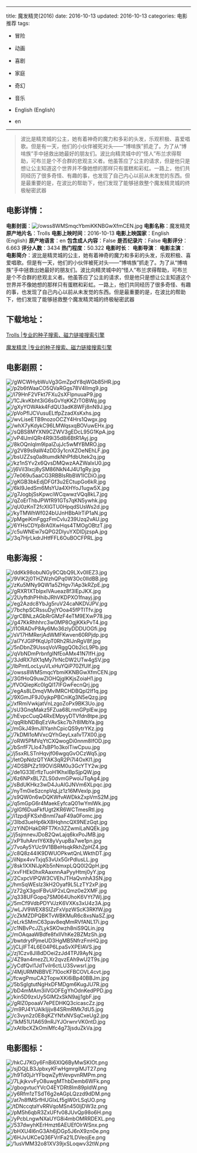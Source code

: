 
---
title: 魔发精灵(2016)
date: 2016-10-13
updated: 2016-10-13
categories: 电影推荐
tags:
- 冒险
- 动画
- 喜剧
- 家庭
- 奇幻
- 音乐

- English (English)
- en
---


> 波比是精灵城的公主，她有着神奇的魔力和多彩的头发，乐观积极、喜爱唱歌。但是有一天，他们的小伙伴被死对头——“博啃族”抓走了。为了从“博啃族”手中拯救出她最好的朋友们。波比向精灵城中的“怪人”布兰求得帮助，可布兰是个不合群的悲观主义者。他虽答应了公主的请求，但是他只是想让公主知道这个世界并不像她想的那样只有蛋糕和彩虹。一路上，他们共同经历了很多奇怪、有趣的事，也发现了自己内心以前从未发觉的东西。但是最重要的是，在波比的帮助下，他们发现了能够拯救整个魔发精灵城的终极秘密武器

## **电影详情**：

**电影封面**：<img src="https://image.tmdb.org/t/p/w200/owss8WMSmqcYbmiKKNBGwXfmCEN.jpg" alt="/owss8WMSmqcYbmiKKNBGwXfmCEN.jpg" title="/owss8WMSmqcYbmiKKNBGwXfmCEN.jpg">
**电影名称**：魔发精灵
**原产地片名**：Trolls
**电影上映时间**：2016-10-13
**电影上映国家**：English (English)
**原产地语言**：en
**包含成人内容**：False
**是否纪录片**：False
**电影评分**：6.663
**评分人数**：3434
**热门程度**：50.322
**电影时长**：
**电影导演**：
**电影主演**：
**电影简介**：波比是精灵城的公主，她有着神奇的魔力和多彩的头发，乐观积极、喜爱唱歌。但是有一天，他们的小伙伴被死对头——“博啃族”抓走了。为了从“博啃族”手中拯救出她最好的朋友们。波比向精灵城中的“怪人”布兰求得帮助，可布兰是个不合群的悲观主义者。他虽答应了公主的请求，但是他只是想让公主知道这个世界并不像她想的那样只有蛋糕和彩虹。一路上，他们共同经历了很多奇怪、有趣的事，也发现了自己内心以前从未发觉的东西。但是最重要的是，在波比的帮助下，他们发现了能够拯救整个魔发精灵城的终极秘密武器

## **下载地址**：
[Trolls |专业的种子搜索、磁力链接搜索引擎](https://movie.amd794.com:2083/?search=Trolls&ordering=&mode=match_phrase&page_size=10&page=1)

[魔发精灵 |专业的种子搜索、磁力链接搜索引擎](https://movie.amd794.com:2083/?search=%E9%AD%94%E5%8F%91%E7%B2%BE%E7%81%B5&ordering=&mode=match_phrase&page_size=10&page=1)
 

## **电影剧照**：
<img src="https://image.tmdb.org/t/p/original/gWCWHybWuVg3GmZpdY8qWGb85HR.jpg" alt="/gWCWHybWuVg3GmZpdY8qWGb85HR.jpg" title="/gWCWHybWuVg3GmZpdY8qWGb85HR.jpg"><img src="https://image.tmdb.org/t/p/original/p2b6tWaaCO5QVaRGgs78V4IImg9.jpg" alt="/p2b6tWaaCO5QVaRGgs78V4IImg9.jpg" title="/p2b6tWaaCO5QVaRGgs78V4IImg9.jpg"><img src="https://image.tmdb.org/t/p/original/l79HnF2VFkt7FXu2sXFlpnuuaP9.jpg" alt="/l79HnF2VFkt7FXu2sXFlpnuuaP9.jpg" title="/l79HnF2VFkt7FXu2sXFlpnuuaP9.jpg"><img src="https://image.tmdb.org/t/p/original/1CJkvKbht3iG6sGvYqKKZrTOBWq.jpg" alt="/1CJkvKbht3iG6sGvYqKKZrTOBWq.jpg" title="/1CJkvKbht3iG6sGvYqKKZrTOBWq.jpg"><img src="https://image.tmdb.org/t/p/original/gXyYOWAkk4FdQU3adK8WFj8nN9J.jpg" alt="/gXyYOWAkk4FdQU3adK8WFj8nN9J.jpg" title="/gXyYOWAkk4FdQU3adK8WFj8nN9J.jpg"><img src="https://image.tmdb.org/t/p/original/pVoPfIJCVusuELtfpZzadXsKxhs.jpg" alt="/pVoPfIJCVusuELtfpZzadXsKxhs.jpg" title="/pVoPfIJCVusuELtfpZzadXsKxhs.jpg"><img src="https://image.tmdb.org/t/p/original/wvLiseETB9nozoOCZY4Hrs1Qwgx.jpg" alt="/wvLiseETB9nozoOCZY4Hrs1Qwgx.jpg" title="/wvLiseETB9nozoOCZY4Hrs1Qwgx.jpg"><img src="https://image.tmdb.org/t/p/original/whX7yKdykC96LMWqsxqBOVuwEHx.jpg" alt="/whX7yKdykC96LMWqsxqBOVuwEHx.jpg" title="/whX7yKdykC96LMWqsxqBOVuwEHx.jpg"><img src="https://image.tmdb.org/t/p/original/sQBS8MYXN9CZWV3gEDcL95G1KpA.jpg" alt="/sQBS8MYXN9CZWV3gEDcL95G1KpA.jpg" title="/sQBS8MYXN9CZWV3gEDcL95G1KpA.jpg"><img src="https://image.tmdb.org/t/p/original/vP4lJmIQRr4R9i35d8i6BtR1Ayj.jpg" alt="/vP4lJmIQRr4R9i35d8i6BtR1Ayj.jpg" title="/vP4lJmIQRr4R9i35d8i6BtR1Ayj.jpg"><img src="https://image.tmdb.org/t/p/original/8kOQnlqlm9IpaIZujJc5wMYBMRO.jpg" alt="/8kOQnlqlm9IpaIZujJc5wMYBMRO.jpg" title="/8kOQnlqlm9IpaIZujJc5wMYBMRO.jpg"><img src="https://image.tmdb.org/t/p/original/g2V89s9aW4zDD3y1cnXZOeNEhLF.jpg" alt="/g2V89s9aW4zDD3y1cnXZOeNEhLF.jpg" title="/g2V89s9aW4zDD3y1cnXZOeNEhLF.jpg"><img src="https://image.tmdb.org/t/p/original/bsUZZsq0a8tumdkNhPfdbUtek2q.jpg" alt="/bsUZZsq0a8tumdkNhPfdbUtek2q.jpg" title="/bsUZZsq0a8tumdkNhPfdbUtek2q.jpg"><img src="https://image.tmdb.org/t/p/original/kz1nSYv2x6QvsDMQwzAAZWaIxU0.jpg" alt="/kz1nSYv2x6QvsDMQwzAAZWaIxU0.jpg" title="/kz1nSYv2x6QvsDMQwzAAZWaIxU0.jpg"><img src="https://image.tmdb.org/t/p/original/j6ViI3lxcj8ySM86NkN4J4U1gRy.jpg" alt="/j6ViI3lxcj8ySM86NkN4J4U1gRy.jpg" title="/j6ViI3lxcj8ySM86NkN4J4U1gRy.jpg"><img src="https://image.tmdb.org/t/p/original/7e069u5aaCG3RBBIsRbBW1ICDiO.jpg" alt="/7e069u5aaCG3RBBIsRbBW1ICDiO.jpg" title="/7e069u5aaCG3RBBIsRbBW1ICDiO.jpg"><img src="https://image.tmdb.org/t/p/original/gKGB3bkEdjDFGf3u2ECtupGo6kR.jpg" alt="/gKGB3bkEdjDFGf3u2ECtupGo6kR.jpg" title="/gKGB3bkEdjDFGf3u2ECtupGo6kR.jpg"><img src="https://image.tmdb.org/t/p/original/6kI9JedSm6MsYUa4XHYoJ1ugw5X.jpg" alt="/6kI9JedSm6MsYUa4XHYoJ1ugw5X.jpg" title="/6kI9JedSm6MsYUa4XHYoJ1ugw5X.jpg"><img src="https://image.tmdb.org/t/p/original/g7JogbjSsKpwciWCqwwzVQq8kL7.jpg" alt="/g7JogbjSsKpwciWCqwwzVQq8kL7.jpg" title="/g7JogbjSsKpwciWCqwwzVQq8kL7.jpg"><img src="https://image.tmdb.org/t/p/original/qZoErThbJPWfR91GTs7qKN5ywhk.jpg" alt="/qZoErThbJPWfR91GTs7qKN5ywhk.jpg" title="/qZoErThbJPWfR91GTs7qKN5ywhk.jpg"><img src="https://image.tmdb.org/t/p/original/qU0zKnT2fcXIGTU0HpqdSUsWs2d.jpg" alt="/qU0zKnT2fcXIGTU0HpqdSUsWs2d.jpg" title="/qU0zKnT2fcXIGTU0HpqdSUsWs2d.jpg"><img src="https://image.tmdb.org/t/p/original/kyTMWhWf024bUJnHBbAIrTiP1aN.jpg" alt="/kyTMWhWf024bUJnHBbAIrTiP1aN.jpg" title="/kyTMWhWf024bUJnHBbAIrTiP1aN.jpg"><img src="https://image.tmdb.org/t/p/original/pMgeiKmFggzFmCvlu239Uzq2vAU.jpg" alt="/pMgeiKmFggzFmCvlu239Uzq2vAU.jpg" title="/pMgeiKmFggzFmCvlu239Uzq2vAU.jpg"><img src="https://image.tmdb.org/t/p/original/6YHsCDYp8rA0XwHqs4TMOgOBtzT.jpg" alt="/6YHsCDYp8rA0XwHqs4TMOgOBtzT.jpg" title="/6YHsCDYp8rA0XwHqs4TMOgOBtzT.jpg"><img src="https://image.tmdb.org/t/p/original/c5uWNEw7sQPG2DlyuYXDIDjzspA.jpg" alt="/c5uWNEw7sQPG2DlyuYXDIDjzspA.jpg" title="/c5uWNEw7sQPG2DlyuYXDIDjzspA.jpg"><img src="https://image.tmdb.org/t/p/original/3q7HjrLkdrJHtfFFL6OuBOCFPRL.jpg" alt="/3q7HjrLkdrJHtfFFL6OuBOCFPRL.jpg" title="/3q7HjrLkdrJHtfFFL6OuBOCFPRL.jpg">

## **电影海报**：
<img src="https://image.tmdb.org/t/p/original/ddKk98obuNGy9CQbQ9LXv0llEZ3.jpg" alt="/ddKk98obuNGy9CQbQ9LXv0llEZ3.jpg" title="/ddKk98obuNGy9CQbQ9LXv0llEZ3.jpg"><img src="https://image.tmdb.org/t/p/original/9VlK2j0THZWzhQPq0W3Oc0IIdBB.jpg" alt="/9VlK2j0THZWzhQPq0W3Oc0IIdBB.jpg" title="/9VlK2j0THZWzhQPq0W3Oc0IIdBB.jpg"><img src="https://image.tmdb.org/t/p/original/zKu5MNy9QW1a5ZHgv7iAp3kRZpE.jpg" alt="/zKu5MNy9QW1a5ZHgv7iAp3kRZpE.jpg" title="/zKu5MNy9QW1a5ZHgv7iAp3kRZpE.jpg"><img src="https://image.tmdb.org/t/p/original/gRXR1XTbIpxIVAueaz8f3IEpJKX.jpg" alt="/gRXR1XTbIpxIVAueaz8f3IEpJKX.jpg" title="/gRXR1XTbIpxIVAueaz8f3IEpJKX.jpg"><img src="https://image.tmdb.org/t/p/original/2UyftdhPHhibJRhVKDPXO1fnayj.jpg" alt="/2UyftdhPHhibJRhVKDPXO1fnayj.jpg" title="/2UyftdhPHhibJRhVKDPXO1fnayj.jpg"><img src="https://image.tmdb.org/t/p/original/eg2Azdc8YbJg5ruV24caNKDVJPV.jpg" alt="/eg2Azdc8YbJg5ruV24caNKDVJPV.jpg" title="/eg2Azdc8YbJg5ruV24caNKDVJPV.jpg"><img src="https://image.tmdb.org/t/p/original/7bchpSCRssuDyjYOoa45fPTITfv.jpg" alt="/7bchpSCRssuDyjYOoa45fPTITfv.jpg" title="/7bchpSCRssuDyjYOoa45fPTITfv.jpg"><img src="https://image.tmdb.org/t/p/original/grCBNLzAGbRrGMzF4eTM9EXwP78.jpg" alt="/grCBNLzAGbRrGMzF4eTM9EXwP78.jpg" title="/grCBNLzAGbRrGMzF4eTM9EXwP78.jpg"><img src="https://image.tmdb.org/t/p/original/g47KkRhhhrc3w0MP8OgjKKkPvT4.jpg" alt="/g47KkRhhhrc3w0MP8OgjKKkPvT4.jpg" title="/g47KkRhhhrc3w0MP8OgjKKkPvT4.jpg"><img src="https://image.tmdb.org/t/p/original/l1ORADvP8Ay6Mo36zIyDDDUOGfi.jpg" alt="/l1ORADvP8Ay6Mo36zIyDDDUOGfi.jpg" title="/l1ORADvP8Ay6Mo36zIyDDDUOGfi.jpg"><img src="https://image.tmdb.org/t/p/original/sV17HMRerjAdWMFKwven60RPjdp.jpg" alt="/sV17HMRerjAdWMFKwven60RPjdp.jpg" title="/sV17HMRerjAdWMFKwven60RPjdp.jpg"><img src="https://image.tmdb.org/t/p/original/al7YJGIPfKqUpT0Rh2RIJnRgV8f.jpg" alt="/al7YJGIPfKqUpT0Rh2RIJnRgV8f.jpg" title="/al7YJGIPfKqUpT0Rh2RIJnRgV8f.jpg"><img src="https://image.tmdb.org/t/p/original/5nDbnZ9UssqVoVRggQOb2icL9Pb.jpg" alt="/5nDbnZ9UssqVoVRggQOb2icL9Pb.jpg" title="/5nDbnZ9UssqVoVRggQOb2icL9Pb.jpg"><img src="https://image.tmdb.org/t/p/original/qVbNDmPrbnfgINfEoAMx41N7IfH.jpg" alt="/qVbNDmPrbnfgINfEoAMx41N7IfH.jpg" title="/qVbNDmPrbnfgINfEoAMx41N7IfH.jpg"><img src="https://image.tmdb.org/t/p/original/3JdRX7dX1qMy7IrNcDW2UTw4gSV.jpg" alt="/3JdRX7dX1qMy7IrNcDW2UTw4gSV.jpg" title="/3JdRX7dX1qMy7IrNcDW2UTw4gSV.jpg"><img src="https://image.tmdb.org/t/p/original/lbPmtLocLyuVLxHuYQiP70ZfUIf.jpg" alt="/lbPmtLocLyuVLxHuYQiP70ZfUIf.jpg" title="/lbPmtLocLyuVLxHuYQiP70ZfUIf.jpg"><img src="https://image.tmdb.org/t/p/original/owss8WMSmqcYbmiKKNBGwXfmCEN.jpg" alt="/owss8WMSmqcYbmiKKNBGwXfmCEN.jpg" title="/owss8WMSmqcYbmiKKNBGwXfmCEN.jpg"><img src="https://image.tmdb.org/t/p/original/3GfHoQ9uwZIOHQjglKKjsZoiaH1.jpg" alt="/3GfHoQ9uwZIOHQjglKKjsZoiaH1.jpg" title="/3GfHoQ9uwZIOHQjglKKjsZoiaH1.jpg"><img src="https://image.tmdb.org/t/p/original/fVOQiepKc0lgQl17IFGwFecnQrj.jpg" alt="/fVOQiepKc0lgQl17IFGwFecnQrj.jpg" title="/fVOQiepKc0lgQl17IFGwFecnQrj.jpg"><img src="https://image.tmdb.org/t/p/original/egAs8LDmqVMvlMRCHDBQpl2If1q.jpg" alt="/egAs8LDmqVMvlMRCHDBQpl2If1q.jpg" title="/egAs8LDmqVMvlMRCHDBQpl2If1q.jpg"><img src="https://image.tmdb.org/t/p/original/9XGmJF9J0yjkpPBCniKg3N5eQzg.jpg" alt="/9XGmJF9J0yjkpPBCniKg3N5eQzg.jpg" title="/9XGmJF9J0yjkpPBCniKg3N5eQzg.jpg"><img src="https://image.tmdb.org/t/p/original/xfRmiVwkjatVnLzgoZoPx9BK3Uo.jpg" alt="/xfRmiVwkjatVnLzgoZoPx9BK3Uo.jpg" title="/xfRmiVwkjatVnLzgoZoPx9BK3Uo.jpg"><img src="https://image.tmdb.org/t/p/original/sU3GnqMakz5FZua68LrnnGPplEw.jpg" alt="/sU3GnqMakz5FZua68LrnnGPplEw.jpg" title="/sU3GnqMakz5FZua68LrnnGPplEw.jpg"><img src="https://image.tmdb.org/t/p/original/hEvpcCuqQ4RxEMpyyDTVfdn8tpe.jpg" alt="/hEvpcCuqQ4RxEMpyyDTVfdn8tpe.jpg" title="/hEvpcCuqQ4RxEMpyyDTVfdn8tpe.jpg"><img src="https://image.tmdb.org/t/p/original/qqRIbNDBqEzVAvSkc7b7r8lMbYa.jpg" alt="/qqRIbNDBqEzVAvSkc7b7r8lMbYa.jpg" title="/qqRIbNDBqEzVAvSkc7b7r8lMbYa.jpg"><img src="https://image.tmdb.org/t/p/original/mGkJ49mJlIYanhCpicQS9ytrYKz.jpg" alt="/mGkJ49mJlIYanhCpicQS9ytrYKz.jpg" title="/mGkJ49mJlIYanhCpicQS9ytrYKz.jpg"><img src="https://image.tmdb.org/t/p/original/7kDMI1oMVxcQYhGeyLxa1vT7X00.jpg" alt="/7kDMI1oMVxcQYhGeyLxa1vT7X00.jpg" title="/7kDMI1oMVxcQYhGeyLxa1vT7X00.jpg"><img src="https://image.tmdb.org/t/p/original/oRW5PMVqYtCXQwogDi0nnm8IfOD.jpg" alt="/oRW5PMVqYtCXQwogDi0nnm8IfOD.jpg" title="/oRW5PMVqYtCXQwogDi0nnm8IfOD.jpg"><img src="https://image.tmdb.org/t/p/original/bSnfF7Llo47sBP1o3kolTiwCpuu.jpg" alt="/bSnfF7Llo47sBP1o3kolTiwCpuu.jpg" title="/bSnfF7Llo47sBP1o3kolTiwCpuu.jpg"><img src="https://image.tmdb.org/t/p/original/j5sxRLSTnHqvjf06wgqGvOCzWq5.jpg" alt="/j5sxRLSTnHqvjf06wgqGvOCzWq5.jpg" title="/j5sxRLSTnHqvjf06wgqGvOCzWq5.jpg"><img src="https://image.tmdb.org/t/p/original/letOpNdzQTYAK3qR2Pi7l4OxKl1.jpg" alt="/letOpNdzQTYAK3qR2Pi7l4OxKl1.jpg" title="/letOpNdzQTYAK3qR2Pi7l4OxKl1.jpg"><img src="https://image.tmdb.org/t/p/original/4DSBPtZz1I9OViSRM0u3GcYTY2w.jpg" alt="/4DSBPtZz1I9OViSRM0u3GcYTY2w.jpg" title="/4DSBPtZz1I9OViSRM0u3GcYTY2w.jpg"><img src="https://image.tmdb.org/t/p/original/de1G33ErfIzTuoH1KhxIBpSjpQW.jpg" alt="/de1G33ErfIzTuoH1KhxIBpSjpQW.jpg" title="/de1G33ErfIzTuoH1KhxIBpSjpQW.jpg"><img src="https://image.tmdb.org/t/p/original/6z6NPxBL7ZLS0dvmGPwoiJTqAg4.jpg" alt="/6z6NPxBL7ZLS0dvmGPwoiJTqAg4.jpg" title="/6z6NPxBL7ZLS0dvmGPwoiJTqAg4.jpg"><img src="https://image.tmdb.org/t/p/original/sBdUKHkz3wD4JuAlGJNVm6XLpqc.jpg" alt="/sBdUKHkz3wD4JuAlGJNVm6XLpqc.jpg" title="/sBdUKHkz3wD4JuAlGJNVm6XLpqc.jpg"><img src="https://image.tmdb.org/t/p/original/nyTm0ieSzcnpVqLjz1z16MVexlp.jpg" alt="/nyTm0ieSzcnpVqLjz1z16MVexlp.jpg" title="/nyTm0ieSzcnpVqLjz1z16MVexlp.jpg"><img src="https://image.tmdb.org/t/p/original/s9QW0n6wDQKWfvAWDkkZxpVmS2M.jpg" alt="/s9QW0n6wDQKWfvAWDkkZxpVmS2M.jpg" title="/s9QW0n6wDQKWfvAWDkkZxpVmS2M.jpg"><img src="https://image.tmdb.org/t/p/original/q5mGpG6r4MaekEyfcaQ01wYmlWk.jpg" alt="/q5mGpG6r4MaekEyfcaQ01wYmlWk.jpg" title="/q5mGpG6r4MaekEyfcaQ01wYmlWk.jpg"><img src="https://image.tmdb.org/t/p/original/glGf6DuaFkfUgt2KR6WCTmesRtI.jpg" alt="/glGf6DuaFkfUgt2KR6WCTmesRtI.jpg" title="/glGf6DuaFkfUgt2KR6WCTmesRtI.jpg"><img src="https://image.tmdb.org/t/p/original/i1zpdjFKSxhBnml7aaF49a0Fomc.jpg" alt="/i1zpdjFKSxhBnml7aaF49a0Fomc.jpg" title="/i1zpdjFKSxhBnml7aaF49a0Fomc.jpg"><img src="https://image.tmdb.org/t/p/original/3Ibd3ueHp6kX8HqhncQX9NEzGqt.jpg" alt="/3Ibd3ueHp6kX8HqhncQX9NEzGqt.jpg" title="/3Ibd3ueHp6kX8HqhncQX9NEzGqt.jpg"><img src="https://image.tmdb.org/t/p/original/zYiNDHakDRFT7Kn3ZZwmiLaNQEk.jpg" alt="/zYiNDHakDRFT7Kn3ZZwmiLaNQEk.jpg" title="/zYiNDHakDRFT7Kn3ZZwmiLaNQEk.jpg"><img src="https://image.tmdb.org/t/p/original/j5sjmnevJDoB2QwLajq6kxPoJMB.jpg" alt="/j5sjmnevJDoB2QwLajq6kxPoJMB.jpg" title="/j5sjmnevJDoB2QwLajq6kxPoJMB.jpg"><img src="https://image.tmdb.org/t/p/original/xP1luhAnrIY6X8yVyupBa7we1pn.jpg" alt="/xP1luhAnrIY6X8yVyupBa7we1pn.jpg" title="/xP1luhAnrIY6X8yVyupBa7we1pn.jpg"><img src="https://image.tmdb.org/t/p/original/7voAy5YUc9V1BBeHsqkRkhZpHZ4.jpg" alt="/7voAy5YUc9V1BBeHsqkRkhZpHZ4.jpg" title="/7voAy5YUc9V1BBeHsqkRkhZpHZ4.jpg"><img src="https://image.tmdb.org/t/p/original/c8Q8z44IK9DWUOPkwtQnLWkthDT.jpg" alt="/c8Q8z44IK9DWUOPkwtQnLWkthDT.jpg" title="/c8Q8z44IK9DWUOPkwtQnLWkthDT.jpg"><img src="https://image.tmdb.org/t/p/original/iINpx4vvTxjq53vUx5GrPdlusLL.jpg" alt="/iINpx4vvTxjq53vUx5GrPdlusLL.jpg" title="/iINpx4vvTxjq53vUx5GrPdlusLL.jpg"><img src="https://image.tmdb.org/t/p/original/8sk1XXNIJpKb5nNmxpLQQ0l2QpH.jpg" alt="/8sk1XXNIJpKb5nNmxpLQQ0l2QpH.jpg" title="/8sk1XXNIJpKb5nNmxpLQQ0l2QpH.jpg"><img src="https://image.tmdb.org/t/p/original/xvFHEk0hxRAaxnnAaPyyHtmj0yY.jpg" alt="/xvFHEk0hxRAaxnnAaPyyHtmj0yY.jpg" title="/xvFHEk0hxRAaxnnAaPyyHtmj0yY.jpg"><img src="https://image.tmdb.org/t/p/original/2CxpcVlPQW3CVEhJTHaQvnhA3SN.jpg" alt="/2CxpcVlPQW3CVEhJTHaQvnhA3SN.jpg" title="/2CxpcVlPQW3CVEhJTHaQvnhA3SN.jpg"><img src="https://image.tmdb.org/t/p/original/hmSqWEsIz3kH2Oyaf9L5LzTY2xP.jpg" alt="/hmSqWEsIz3kH2Oyaf9L5LzTY2xP.jpg" title="/hmSqWEsIz3kH2Oyaf9L5LzTY2xP.jpg"><img src="https://image.tmdb.org/t/p/original/z72gX3golFBvUiP2xLQmz0e2XMF.jpg" alt="/z72gX3golFBvUiP2xLQmz0e2XMF.jpg" title="/z72gX3golFBvUiP2xLQmz0e2XMF.jpg"><img src="https://image.tmdb.org/t/p/original/q338UFGopq7SM064UhoK6VYt7Wj.jpg" alt="/q338UFGopq7SM064UhoK6VYt7Wj.jpg" title="/q338UFGopq7SM064UhoK6VYt7Wj.jpg"><img src="https://image.tmdb.org/t/p/original/5mCf9VdbPDYVJzK6VXKs3xU4z3A.jpg" alt="/5mCf9VdbPDYVJzK6VXKs3xU4z3A.jpg" title="/5mCf9VdbPDYVJzK6VXKs3xU4z3A.jpg"><img src="https://image.tmdb.org/t/p/original/wLJV9WEX8SIZzFxVpzWScK3RKfW.jpg" alt="/wLJV9WEX8SIZzFxVpzWScK3RKfW.jpg" title="/wLJV9WEX8SIZzFxVpzWScK3RKfW.jpg"><img src="https://image.tmdb.org/t/p/original/cZkMZDPQBKTvWBKMuR6c8xsNaSZ.jpg" alt="/cZkMZDPQBKTvWBKMuR6c8xsNaSZ.jpg" title="/cZkMZDPQBKTvWBKMuR6c8xsNaSZ.jpg"><img src="https://image.tmdb.org/t/p/original/eLrkSMmC63pav8eqMmRVfANL17i.jpg" alt="/eLrkSMmC63pav8eqMmRVfANL17i.jpg" title="/eLrkSMmC63pav8eqMmRVfANL17i.jpg"><img src="https://image.tmdb.org/t/p/original/c1NBvPcJZLykSKOwzh8niS9QLin.jpg" alt="/c1NBvPcJZLykSKOwzh8niS9QLin.jpg" title="/c1NBvPcJZLykSKOwzh8niS9QLin.jpg"><img src="https://image.tmdb.org/t/p/original/mOAqaaWBdfe8fxllVhKe2BZMzSh.jpg" alt="/mOAqaaWBdfe8fxllVhKe2BZMzSh.jpg" title="/mOAqaaWBdfe8fxllVhKe2BZMzSh.jpg"><img src="https://image.tmdb.org/t/p/original/bwtdrytPjmeUD3HgMB5NfrzFmHQ.jpg" alt="/bwtdrytPjmeUD3HgMB5NfrzFmHQ.jpg" title="/bwtdrytPjmeUD3HgMB5NfrzFmHQ.jpg"><img src="https://image.tmdb.org/t/p/original/jCLjlFT4L6E04P6LpaSvXPElAVS.jpg" alt="/jCLjlFT4L6E04P6LpaSvXPElAVS.jpg" title="/jCLjlFT4L6E04P6LpaSvXPElAVS.jpg"><img src="https://image.tmdb.org/t/p/original/zj1Czv8Jl8dDOei2zJd4TPJ9AyN.jpg" alt="/zj1Czv8Jl8dDOei2zJd4TPJ9AyN.jpg" title="/zj1Czv8Jl8dDOei2zJd4TPJ9AyN.jpg"><img src="https://image.tmdb.org/t/p/original/4Z9an4mezZLXr2qvzEAh9wU2T9s.jpg" alt="/4Z9an4mezZLXr2qvzEAh9wU2T9s.jpg" title="/4Z9an4mezZLXr2qvzEAh9wU2T9s.jpg"><img src="https://image.tmdb.org/t/p/original/yCdfQvI1JdTvilr6ctLU3SvwsrI.jpg" alt="/yCdfQvI1JdTvilr6ctLU3SvwsrI.jpg" title="/yCdfQvI1JdTvilr6ctLU3SvwsrI.jpg"><img src="https://image.tmdb.org/t/p/original/4MjURMNBBVE710ocKFBCOVL4cvt.jpg" alt="/4MjURMNBBVE710ocKFBCOVL4cvt.jpg" title="/4MjURMNBBVE710ocKFBCOVL4cvt.jpg"><img src="https://image.tmdb.org/t/p/original/fcwgPmuCA2TopwXKi6iBp40BBJm.jpg" alt="/fcwgPmuCA2TopwXKi6iBp40BBJm.jpg" title="/fcwgPmuCA2TopwXKi6iBp40BBJm.jpg"><img src="https://image.tmdb.org/t/p/original/5bSgIgtutNgHxDFMDgm6KugJU7R.jpg" alt="/5bSgIgtutNgHxDFMDgm6KugJU7R.jpg" title="/5bSgIgtutNgHxDFMDgm6KugJU7R.jpg"><img src="https://image.tmdb.org/t/p/original/bD4mMAm3ilVGOFEgYhOdnKedPPD.jpg" alt="/bD4mMAm3ilVGOFEgYhOdnKedPPD.jpg" title="/bD4mMAm3ilVGOFEgYhOdnKedPPD.jpg"><img src="https://image.tmdb.org/t/p/original/kin5D9zxUy5GlM2xSkN9ajj1gbF.jpg" alt="/kin5D9zxUy5GlM2xSkN9ajj1gbF.jpg" title="/kin5D9zxUy5GlM2xSkN9ajj1gbF.jpg"><img src="https://image.tmdb.org/t/p/original/gRlZ0poaaV7ePEDHKQ3cicascZz.jpg" alt="/gRlZ0poaaV7ePEDHKQ3cicascZz.jpg" title="/gRlZ0poaaV7ePEDHKQ3cicascZz.jpg"><img src="https://image.tmdb.org/t/p/original/m9PJ4YUAlkIjijv84SRmRMk7dU5.jpg" alt="/m9PJ4YUAlkIjijv84SRmRMk7dU5.jpg" title="/m9PJ4YUAlkIjijv84SRmRMk7dU5.jpg"><img src="https://image.tmdb.org/t/p/original/c3vyn2z0E8qKZYNfxNVSqCxeUg2.jpg" alt="/c3vyn2z0E8qKZYNfxNVSqCxeUg2.jpg" title="/c3vyn2z0E8qKZYNfxNVSqCxeUg2.jpg"><img src="https://image.tmdb.org/t/p/original/1kM51U1A659nRJYJOrwnrVK0ntD.jpg" alt="/1kM51U1A659nRJYJOrwnrVK0ntD.jpg" title="/1kM51U1A659nRJYJOrwnrVK0ntD.jpg"><img src="https://image.tmdb.org/t/p/original/xAtIbcXZkOmiMfc4g73jsduZkVa.jpg" alt="/xAtIbcXZkOmiMfc4g73jsduZkVa.jpg" title="/xAtIbcXZkOmiMfc4g73jsduZkVa.jpg">

## **电影图标**：
<img src="https://image.tmdb.org/t/p/original/hkCJ7KGy6FnBi6XIQ6ByMwSKIOt.png" alt="/hkCJ7KGy6FnBi6XIQ6ByMwSKIOt.png" title="/hkCJ7KGy6FnBi6XIQ6ByMwSKIOt.png"><img src="https://image.tmdb.org/t/p/original/sjDQjLB3JpbxyKFwHgmrgiMJT27.png" alt="/sjDQjLB3JpbxyKFwHgmrgiMJT27.png" title="/sjDQjLB3JpbxyKFwHgmrgiMJT27.png"><img src="https://image.tmdb.org/t/p/original/h9Td0jJrYFbqwZyftVevpvnRMPm.png" alt="/h9Td0jJrYFbqwZyftVevpvnRMPm.png" title="/h9Td0jJrYFbqwZyftVevpvnRMPm.png"><img src="https://image.tmdb.org/t/p/original/7LjkjkvvFyO8uwgMThbDemb6WFk.png" alt="/7LjkjkvvFyO8uwgMThbDemb6WFk.png" title="/7LjkjkvvFyO8uwgMThbDemb6WFk.png"><img src="https://image.tmdb.org/t/p/original/gbogvtucYVcO4EYDRt8Im89pIdW.png" alt="/gbogvtucYVcO4EYDRt8Im89pIdW.png" title="/gbogvtucYVcO4EYDRt8Im89pIdW.png"><img src="https://image.tmdb.org/t/p/original/y6Rfm1zTSdT6g2eAGpLQzzd9dDM.png" alt="/y6Rfm1zTSdT6g2eAGpLQzzd9dDM.png" title="/y6Rfm1zTSdT6g2eAGpLQzzd9dDM.png"><img src="https://image.tmdb.org/t/p/original/at7n8fMSrfHUGIxLf5gW0rLSqUO.png" alt="/at7n8fMSrfHUGIxLf5gW0rLSqUO.png" title="/at7n8fMSrfHUGIxLf5gW0rLSqUO.png"><img src="https://image.tmdb.org/t/p/original/tDNccqtaYvRRVqoMSn450ljDW3z.png" alt="/tDNccqtaYvRRVqoMSn450ljDW3z.png" title="/tDNccqtaYvRRVqoMSn450ljDW3z.png"><img src="https://image.tmdb.org/t/p/original/pM5h6qbR3ZxUFfv08JUvQp98o6H.png" alt="/pM5h6qbR3ZxUFfv08JUvQp98o6H.png" title="/pM5h6qbR3ZxUFfv08JUvQp98o6H.png"><img src="https://image.tmdb.org/t/p/original/yPcbLngwNXaUYG8i4mbOMRRDEXL.png" alt="/yPcbLngwNXaUYG8i4mbOMRRDEXL.png" title="/yPcbLngwNXaUYG8i4mbOMRRDEXL.png"><img src="https://image.tmdb.org/t/p/original/537dwyhKErHmzt6AEUEfOlrWSnx.png" alt="/537dwyhKErHmzt6AEUEfOlrWSnx.png" title="/537dwyhKErHmzt6AEUEfOlrWSnx.png"><img src="https://image.tmdb.org/t/p/original/bHXU4I6nG3Ah6jDGp5J6nX9zn0e.png" alt="/bHXU4I6nG3Ah6jDGp5J6nX9zn0e.png" title="/bHXU4I6nG3Ah6jDGp5J6nX9zn0e.png"><img src="https://image.tmdb.org/t/p/original/6HJvUKCeQ36FVrlFa21LDVeojEe.png" alt="/6HJvUKCeQ36FVrlFa21LDVeojEe.png" title="/6HJvUKCeQ36FVrlFa21LDVeojEe.png"><img src="https://image.tmdb.org/t/p/original/1usVMM32o81XV39jxSLoqwv32tW.png" alt="/1usVMM32o81XV39jxSLoqwv32tW.png" title="/1usVMM32o81XV39jxSLoqwv32tW.png">
